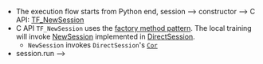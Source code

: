 * The execution flow starts from Python end, session --> constructor --> C API:  [TF_NewSession](https://github.com/tensorflow/tensorflow/blob/master/tensorflow/c/c_api.cc#L2444)
* C API `TF_NewSession` uses the [factory method pattern](https://en.wikipedia.org/wiki/Factory_method_pattern). The local training will invoke [NewSession]( https://github.com/tensorflow/tensorflow/blob/master/tensorflow/core/common_runtime/direct_session.cc#L149) implemented in  [DirectSession](https://github.com/tensorflow/tensorflow/blob/master/tensorflow/core/common_runtime/direct_session.h#L55).
  * `NewSession` invokes `DirectSession`'s [`Cor`]( https://github.com/tensorflow/tensorflow/blob/master/tensorflow/core/common_runtime/direct_session.cc#L244)
* session.run -->
